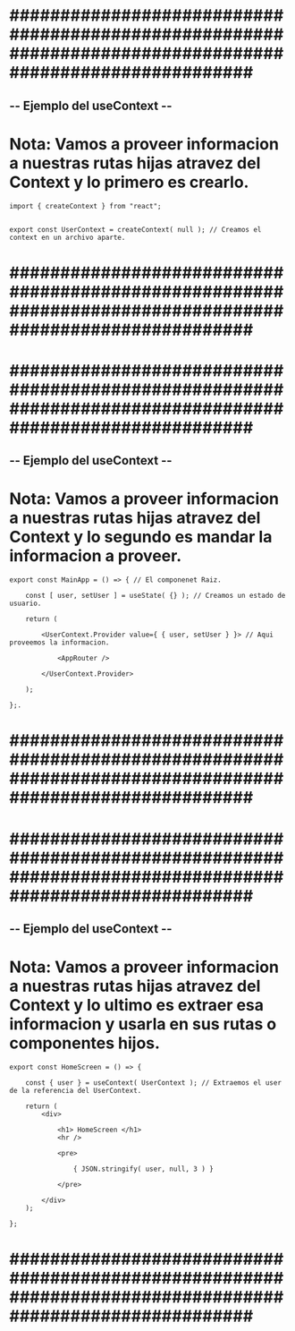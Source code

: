 # ######################################################################################################### #


## -- Ejemplo del useContext -- ##


# Nota: Vamos a proveer informacion a nuestras rutas hijas atravez del Context y lo primero es crearlo.


    import { createContext } from "react";


    export const UserContext = createContext( null ); // Creamos el context en un archivo aparte.


# ######################################################################################################### #





# ######################################################################################################### #


## -- Ejemplo del useContext -- ##


# Nota: Vamos a proveer informacion a nuestras rutas hijas atravez del Context y lo segundo es mandar la informacion a proveer.


    export const MainApp = () => { // El componenet Raiz.

        const [ user, setUser ] = useState( {} ); // Creamos un estado de usuario.

        return (

            <UserContext.Provider value={ { user, setUser } }> // Aqui proveemos la informacion.

                <AppRouter />

            </UserContext.Provider>

        );

    };.


# ######################################################################################################### #





# ######################################################################################################### #


## -- Ejemplo del useContext -- ##


# Nota: Vamos a proveer informacion a nuestras rutas hijas atravez del Context y lo ultimo es extraer esa informacion y usarla en sus rutas o componentes hijos.


    export const HomeScreen = () => {

        const { user } = useContext( UserContext ); // Extraemos el user de la referencia del UserContext.

        return (
            <div>

                <h1> HomeScreen </h1>
                <hr />

                <pre>

                    { JSON.stringify( user, null, 3 ) }

                </pre>

            </div>
        );

    };


# ######################################################################################################### #